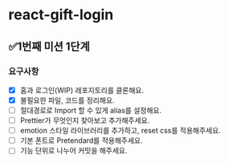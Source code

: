 # react-gift-login
## ✅1번째 미션 1단계
### 요구사항
- [x] 홈과 로그인(WIP) 레포지토리를 클론해요.
- [x] 불필요한 파일, 코드를 정리해요.
- [ ] 절대경로로 Import 할 수 있게 alias를 설정해요.
- [ ] Prettier가 무엇인지 찾아보고 추가해주세요.
- [ ] emotion 스타일 라이브러리를 추가하고, reset css를 적용해주세요.
- [ ] 기본 폰트로 Pretendard를 적용해주세요.
- [ ] 기능 단위로 나누어 커밋을 해주세요.